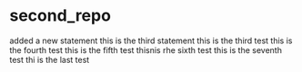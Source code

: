 # second_repo

added a new statement
this is the third statement
this is the third test 
this is the fourth test
this is the fifth test
thisnis rhe sixth test
this is the seventh test
thi is the last test 
